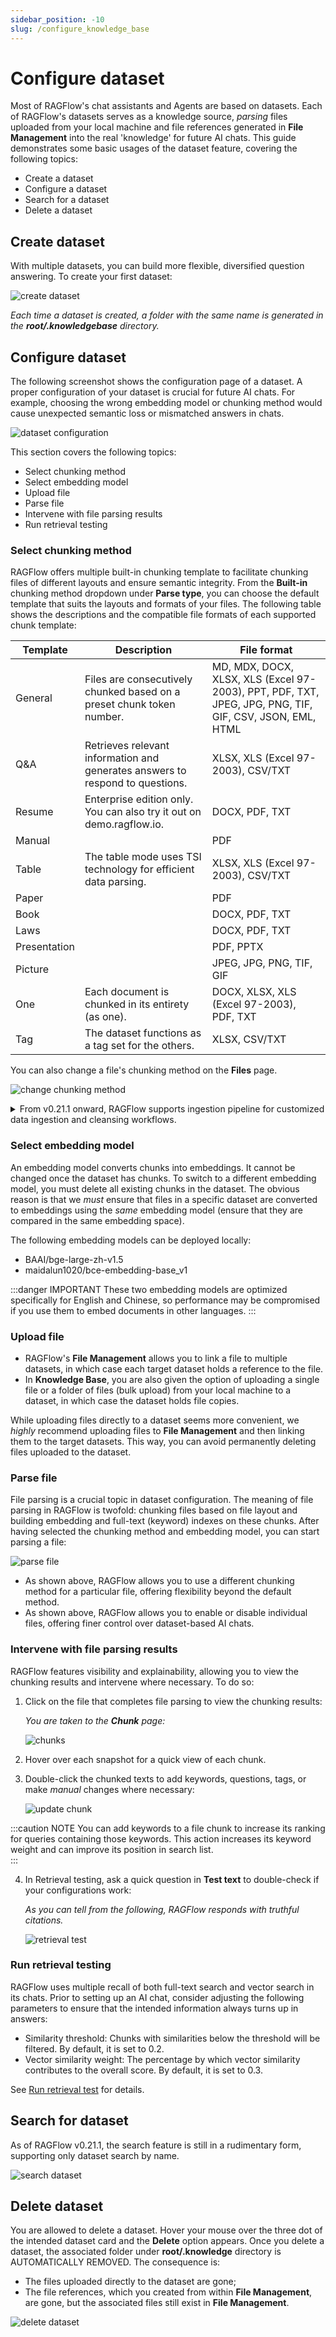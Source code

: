 ```yaml
---
sidebar_position: -10
slug: /configure_knowledge_base
---
```


# Configure dataset

Most of RAGFlow's chat assistants and Agents are based on datasets. Each of RAGFlow's datasets serves as a knowledge source, *parsing* files uploaded from your local machine and file references generated in **File Management** into the real 'knowledge' for future AI chats. This guide demonstrates some basic usages of the dataset feature, covering the following topics:

- Create a dataset
- Configure a dataset
- Search for a dataset
- Delete a dataset

## Create dataset

With multiple datasets, you can build more flexible, diversified question answering. To create your first dataset:

![create dataset](https://raw.githubusercontent.com/infiniflow/ragflow-docs/main/images/create_knowledge_base.jpg)

_Each time a dataset is created, a folder with the same name is generated in the **root/.knowledgebase** directory._

## Configure dataset

The following screenshot shows the configuration page of a dataset. A proper configuration of your dataset is crucial for future AI chats. For example, choosing the wrong embedding model or chunking method would cause unexpected semantic loss or mismatched answers in chats. 

![dataset configuration](https://raw.githubusercontent.com/infiniflow/ragflow-docs/main/images/configure_knowledge_base.jpg)

This section covers the following topics:

- Select chunking method
- Select embedding model
- Upload file
- Parse file
- Intervene with file parsing results
- Run retrieval testing

### Select chunking method

RAGFlow offers multiple built-in chunking template to facilitate chunking files of different layouts and ensure semantic integrity. From the **Built-in** chunking method dropdown under **Parse type**, you can choose the default template that suits the layouts and formats of your files. The following table shows the descriptions and the compatible file formats of each supported chunk template:

| **Template** | Description                                                           | File format                                                                                   |
|--------------|-----------------------------------------------------------------------|-----------------------------------------------------------------------------------------------|
| General      | Files are consecutively chunked based on a preset chunk token number. | MD, MDX, DOCX, XLSX, XLS (Excel 97-2003), PPT, PDF, TXT, JPEG, JPG, PNG, TIF, GIF, CSV, JSON, EML, HTML |
| Q&A          | Retrieves relevant information and generates answers to respond to questions.     | XLSX, XLS (Excel 97-2003), CSV/TXT                                                             |
| Resume       | Enterprise edition only. You can also try it out on demo.ragflow.io.  | DOCX, PDF, TXT                                                                                |
| Manual       |                                                                       | PDF                                                                                           |
| Table        | The table mode uses TSI technology for efficient data parsing. | XLSX, XLS (Excel 97-2003), CSV/TXT                                                             |
| Paper        |                                                                       | PDF                                                                                           |
| Book         |                                                                       | DOCX, PDF, TXT                                                                                |
| Laws         |                                                                       | DOCX, PDF, TXT                                                                                |
| Presentation |                                                                       | PDF, PPTX                                                                                     |
| Picture      |                                                                       | JPEG, JPG, PNG, TIF, GIF                                                                      |
| One          | Each document is chunked in its entirety (as one).                    | DOCX, XLSX, XLS (Excel 97-2003), PDF, TXT                                                      |
| Tag          | The dataset functions as a tag set for the others.             | XLSX, CSV/TXT                                                                                 |

You can also change a file's chunking method on the **Files** page.

![change chunking method](https://raw.githubusercontent.com/infiniflow/ragflow-docs/main/images/change_chunking_method.jpg)

<details>
  <summary>From v0.21.1 onward, RAGFlow supports ingestion pipeline for customized data ingestion and cleansing workflows.</summary>
   
  To use a customized data pipeline:

  1. On the **Agent** page, click **+ Create agent** > **Create from blank**.
  2. Select **Ingestion pipeline** and name your data pipeline in the popup, then click **Save** to show the data pipeline canvas.
  3. After updating your data pipeline, click **Save** on the top right of the canvas.
  4. Navigate to the **Configuration** page of your dataset, select **Choose pipeline** in **Ingestion pipeline**.
     
     *Your saved data pipeline will appear in the dropdown menu below.*

</details>

### Select embedding model

An embedding model converts chunks into embeddings. It cannot be changed once the dataset has chunks. To switch to a different embedding model, you must delete all existing chunks in the dataset. The obvious reason is that we *must* ensure that files in a specific dataset are converted to embeddings using the *same* embedding model (ensure that they are compared in the same embedding space).

The following embedding models can be deployed locally:

- BAAI/bge-large-zh-v1.5
- maidalun1020/bce-embedding-base_v1

:::danger IMPORTANT
These two embedding models are optimized specifically for English and Chinese, so performance may be compromised if you use them to embed documents in other languages.
:::

### Upload file

- RAGFlow's **File Management** allows you to link a file to multiple datasets, in which case each target dataset holds a reference to the file.
- In **Knowledge Base**, you are also given the option of uploading a single file or a folder of files (bulk upload) from your local machine to a dataset, in which case the dataset holds file copies. 

While uploading files directly to a dataset seems more convenient, we *highly* recommend uploading files to **File Management** and then linking them to the target datasets. This way, you can avoid permanently deleting files uploaded to the dataset. 

### Parse file

File parsing is a crucial topic in dataset configuration. The meaning of file parsing in RAGFlow is twofold: chunking files based on file layout and building embedding and full-text (keyword) indexes on these chunks. After having selected the chunking method and embedding model, you can start parsing a file:

![parse file](https://raw.githubusercontent.com/infiniflow/ragflow-docs/main/images/parse_file.jpg)

- As shown above, RAGFlow allows you to use a different chunking method for a particular file, offering flexibility beyond the default method. 
- As shown above, RAGFlow allows you to enable or disable individual files, offering finer control over dataset-based AI chats. 

### Intervene with file parsing results

RAGFlow features visibility and explainability, allowing you to view the chunking results and intervene where necessary. To do so: 

1. Click on the file that completes file parsing to view the chunking results: 

   _You are taken to the **Chunk** page:_

   ![chunks](https://raw.githubusercontent.com/infiniflow/ragflow-docs/main/images/file_chunks.jpg)

2. Hover over each snapshot for a quick view of each chunk.

3. Double-click the chunked texts to add keywords, questions, tags, or make *manual* changes where necessary:

   ![update chunk](https://raw.githubusercontent.com/infiniflow/ragflow-docs/main/images/add_keyword_question.jpg)

:::caution NOTE
You can add keywords to a file chunk to increase its ranking for queries containing those keywords. This action increases its keyword weight and can improve its position in search list.  
:::

4. In Retrieval testing, ask a quick question in **Test text** to double-check if your configurations work:

   _As you can tell from the following, RAGFlow responds with truthful citations._

   ![retrieval test](https://raw.githubusercontent.com/infiniflow/ragflow-docs/main/images/retrieval_test.jpg)

### Run retrieval testing

RAGFlow uses multiple recall of both full-text search and vector search in its chats. Prior to setting up an AI chat, consider adjusting the following parameters to ensure that the intended information always turns up in answers:

- Similarity threshold: Chunks with similarities below the threshold will be filtered. By default, it is set to 0.2.
- Vector similarity weight: The percentage by which vector similarity contributes to the overall score. By default, it is set to 0.3.

See [Run retrieval test](./run_retrieval_test.md) for details.

## Search for dataset

As of RAGFlow v0.21.1, the search feature is still in a rudimentary form, supporting only dataset search by name.

![search dataset](https://raw.githubusercontent.com/infiniflow/ragflow-docs/main/images/search_datasets.jpg)

## Delete dataset

You are allowed to delete a dataset. Hover your mouse over the three dot of the intended dataset card and the **Delete** option appears. Once you delete a dataset, the associated folder under **root/.knowledge** directory is AUTOMATICALLY REMOVED. The consequence is:

- The files uploaded directly to the dataset are gone;  
- The file references, which you created from within **File Management**, are gone, but the associated files still exist in **File Management**. 

![delete dataset](https://raw.githubusercontent.com/infiniflow/ragflow-docs/main/images/delete_datasets.jpg)
